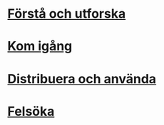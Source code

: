 # [Förstå och utforska](/intune/understand-explore/introduction-to-microsoft-intune.md)
# [Kom igång](/intune/get-started/what-to-know-before-you-start-microsoft-intune)
# [Distribuera och använda](/intune/deploy-use/overview-of-device-and-app-lifecycles-in-microsoft-intune)
# [Felsöka](/intune/troubleshoot/general-troubleshooting-tips-for-microsoft-intune)


<!--HONumber=Jul16_HO1-->


